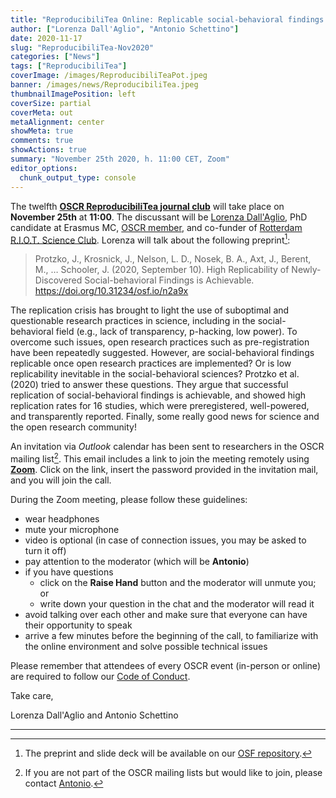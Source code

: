 ```yaml
---
title: "ReproducibiliTea Online: Replicable social-behavioral findings are achievable"
author: ["Lorenza Dall'Aglio", "Antonio Schettino"]
date: 2020-11-17
slug: "ReproducibiliTea-Nov2020"
categories: ["News"]
tags: ["ReproducibiliTea"]
coverImage: /images/ReproducibiliTeaPot.jpeg
banner: /images/news/ReproducibiliTea.jpeg
thumbnailImagePosition: left
coverSize: partial
coverMeta: out
metaAlignment: center
showMeta: true
comments: true
showActions: true
summary: "November 25th 2020, h. 11:00 CET, Zoom"
editor_options: 
  chunk_output_type: console
---
```


The twelfth [**OSCR ReproducibiliTea journal club**](https://www.openscience-rotterdam.com/2019/10/announcement-reproducibilitea/) will take place on **November 25th** at **11:00**. The discussant will be [Lorenza Dall'Aglio](https://lorenzada.github.io/), PhD candidate at Erasmus MC, [OSCR member](https://www.openscience-rotterdam.com/2020/02/dallaglio/), and co-funder of [Rotterdam R.I.O.T. Science Club](https://rdam-riot-science-club.github.io/). Lorenza will talk about the following preprint[^1]: 

> Protzko, J., Krosnick, J., Nelson, L. D., Nosek, B. A., Axt, J., Berent, M., … Schooler, J. (2020, September 10). High Replicability of Newly-Discovered Social-behavioral Findings is Achievable. https://doi.org/10.31234/osf.io/n2a9x

The replication crisis has brought to light the use of suboptimal and questionable research practices in science, including in the social-behavioral field (e.g., lack of transparency, p-hacking, low power). To overcome such issues, open research practices such as pre-registration have been repeatedly suggested. However, are social-behavioral findings replicable once open research practices are implemented? Or is low replicability inevitable in the social-behavioral sciences? Protzko et al. (2020) tried to answer these questions. They argue that successful replication of social-behavioral findings is achievable, and showed high replication rates for 16 studies, which were preregistered, well-powered, and transparently reported. Finally, some really good news for science and the open research community!

An invitation via *Outlook* calendar has been sent to researchers in the OSCR mailing list[^2]. This email includes a link to join the meeting remotely using [**Zoom**](https://zoom.us/). Click on the link, insert the password provided in the invitation mail, and you will join the call.

During the Zoom meeting, please follow these guidelines:

* wear headphones
* mute your microphone
* video is optional (in case of connection issues, you may be asked to turn it off)
* pay attention to the moderator (which will be **Antonio**)
* if you have questions
  - click on the **Raise Hand** button and the moderator will unmute you; or
  - write down your question in the chat and the moderator will read it
* avoid talking over each other and make sure that everyone can have their opportunity to speak
* arrive a few minutes before the beginning of the call, to familiarize with the online environment and solve possible technical issues

Please remember that attendees of every OSCR event (in-person or online) are required to follow our [Code of Conduct](https://www.openscience-rotterdam.com/coc/).

Take care,

Lorenza Dall'Aglio and Antonio Schettino

***

[^1]: The preprint and slide deck will be available on our [OSF repository](https://osf.io/yk9pf/).
[^2]: If you are not part of the OSCR mailing lists but would like to join, please contact [Antonio](mailto:schettino@eur.nl).


